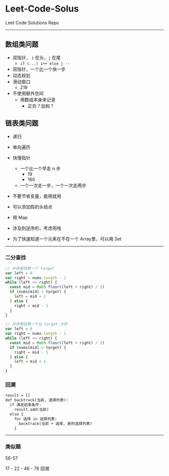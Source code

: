 # Leet-Code-Solus

Leet Code Solutions Repo

---

## 数组类问题

- 双指针， `i` 在头，`j` 在尾
  - `if (...) i++ else j --`
- 双指针，一个比一个快一步
- 动态规划
- 滑动窗口
  - 219
- 不使用额外空间
  - 用数组本身来记录
    - 正负？加和？

## 链表类问题

- 递归
- 单向遍历
- 快慢指针
  - 一个比一个早走 n 步
    - 19
    - 160
  - 一个一次走一步，一个一次走两步
- 不要节省变量，能用就用
- 可以添加假的头结点
- 用 Map

- 涉及到逆序的，考虑用栈

- 为了快速知道一个元素在不在一个 Array里，可以用 Set

---

### 二分查找

```js
// 升序里找第一个 target
var left = 0
var right = nums.length - 1
while (left <= right) {
  const mid = Math.floor((left + right) / 2)
  if (nums[mid] < target) {
    left = mid + 1
  } else {
    right = mid - 1
  }
}
```

```js
// 升序里找第一个比 target 大的
var left = 0
var right = nums.length - 1
while (left <= right) {
  const mid = Math.floor((left + right) / 2)
  if (nums[mid] > target) {
    right = mid - 1
  } else {
    left = mid + 1
  }
}
```

### 回溯

```md
result = []
def backtrack(当前, 选择列表):
  if 满足结束条件:
    result.add(当前)
  else {
    for 选择 in 选择列表:
      backtrack(当前 + 选择, 新的选择列表)
    }
```

---

### 类似题

56-57

17 - 22 - 46 - 78 回溯
